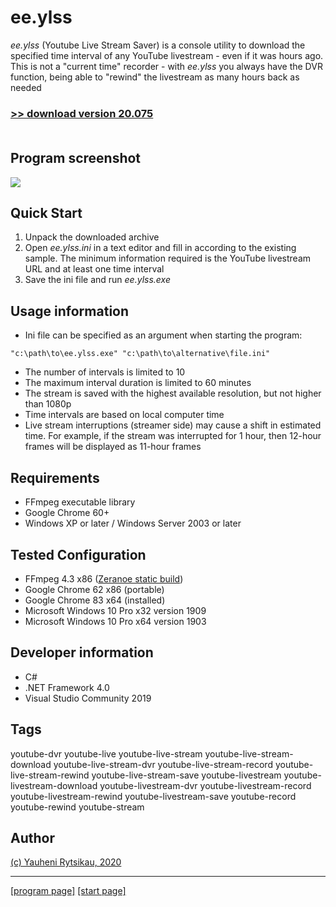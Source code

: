 # ee.ylss
*ee.ylss* (Youtube Live Stream Saver) is a console utility to download the specified time interval of any YouTube livestream - even if it was hours ago. This is not a "current time" recorder - with *ee.ylss* you always have the DVR function, being able to "rewind" the livestream as many hours back as needed

### [>> download version 20.075](https://github.com/rytsikau/ee.ylss/raw/master/ee.ylss_20.075.zip)<br><br>

## Program screenshot
<img src="https://raw.githubusercontent.com/rytsikau/ee.ylss/master/ee.ylss_screenshot.png">

## Quick Start
1. Unpack the downloaded archive
2. Open *ee.ylss.ini* in a text editor and fill in according to the existing sample. The minimum information required is the YouTube livestream URL and at least one time interval
3. Save the ini file and run *ee.ylss.exe*

## Usage information
* Ini file can be specified as an argument when starting the program:
```
"c:\path\to\ee.ylss.exe" "c:\path\to\alternative\file.ini"
```
* The number of intervals is limited to 10
* The maximum interval duration is limited to 60 minutes
* The stream is saved with the highest available resolution, but not higher than 1080p
* Time intervals are based on local computer time
* Live stream interruptions (streamer side) may cause a shift in estimated time. For example, if the stream was interrupted for 1 hour, then 12-hour frames will be displayed as 11-hour frames

## Requirements
* FFmpeg executable library
* Google Chrome 60+
* Windows XP or later / Windows Server 2003 or later

## Tested Configuration
* FFmpeg 4.3 x86 ([Zeranoe static build](https://ffmpeg.zeranoe.com/builds))
* Google Chrome 62 x86 (portable)
* Google Chrome 83 x64 (installed)
* Microsoft Windows 10 Pro x32 version 1909
* Microsoft Windows 10 Pro x64 version 1903

## Developer information
* C#
* .NET Framework 4.0
* Visual Studio Community 2019

## Tags
youtube-dvr youtube-live youtube-live-stream youtube-live-stream-download youtube-live-stream-dvr youtube-live-stream-record youtube-live-stream-rewind youtube-live-stream-save youtube-livestream youtube-livestream-download youtube-livestream-dvr youtube-livestream-record youtube-livestream-rewind youtube-livestream-save youtube-record youtube-rewind youtube-stream

## Author
[(c) Yauheni Rytsikau, 2020](mailto:y.rytsikau@gmail.com)

---
[[program page]](https://rytsikau.github.io/ee.ylss) [[start page]](https://rytsikau.github.io)
